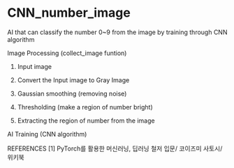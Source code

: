 # CNN_number_image
AI that can classify the number 0~9 from the image by training through CNN algorithm


Image Processing (collect_image funtion)

1. Input image

2. Convert the Input image to Gray Image 
 
3. Gaussian smoothing (removing noise)
 
4. Thresholding (make a region of number bright)
 
5. Extracting the region of number from the image


AI Training (CNN algorithm)



REFERENCES 
[1] PyTorch를 활용한 머신러닝, 딥러닝 철저 입문/ 코이즈미 사토시/ 위키북
